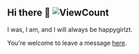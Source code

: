 ## Hi there 👋 ![ViewCount](https://views.whatilearened.today/views/github/happygirlzt/happygirlzt.svg)

I was, I am, and I will always be happygirlzt.

You're welcome to leave a message [here](https://happygirlzt.com/comment.html).
